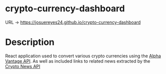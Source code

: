 # crypto-currency-dashboard
 URL -> https://josuereyes24.github.io/crypto-currency-dashboard

# Description
React application used to convert various crypto currencies using the [Alpha Vantage API](https://rapidapi.com/alphavantage/api/alpha-vantage).
As well as included links to related news extracted by the [Crypto News API](https://rapidapi.com/ddeshon/api/crypto-news-live3/)
